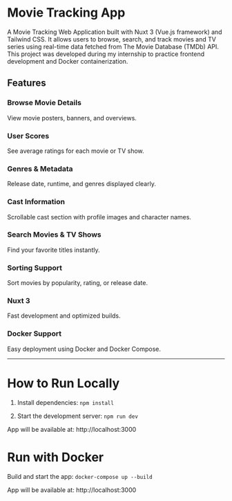# Movie Tracking App

A Movie Tracking Web Application built with Nuxt 3 (Vue.js framework) and Tailwind CSS.
It allows users to browse, search, and track movies and TV series using real-time data fetched from The Movie Database (TMDb) API.
This project was developed during my internship to practice frontend development and Docker containerization.

## Features
### Browse Movie Details
View movie posters, banners, and overviews.

### User Scores
See average ratings for each movie or TV show.

### Genres & Metadata
Release date, runtime, and genres displayed clearly.

### Cast Information
Scrollable cast section with profile images and character names.

### Search Movies & TV Shows
Find your favorite titles instantly.

### Sorting Support 
Sort movies by popularity, rating, or release date.

### Nuxt 3
Fast development and optimized builds.

### Docker Support 
Easy deployment using Docker and Docker Compose.

---

# How to Run Locally
1. Install dependencies: `npm install`

2. Start the development server: `npm run dev`

App will be available at: http://localhost:3000

# Run with Docker
Build and start the app: `docker-compose up --build`

App will be available at: http://localhost:3000
